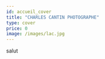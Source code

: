 ```yaml
---
id: accueil_cover
title: "CHARLES CANTIN PHOTOGRAPHE"
type: cover
price: 0
image: /images/lac.jpg
---
```

s﻿alut